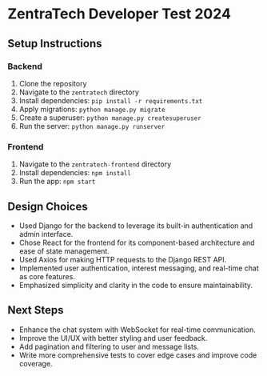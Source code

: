 # ZentraTech Developer Test 2024

## Setup Instructions

### Backend

1. Clone the repository
2. Navigate to the `zentratech` directory
3. Install dependencies: `pip install -r requirements.txt`
4. Apply migrations: `python manage.py migrate`
5. Create a superuser: `python manage.py createsuperuser`
6. Run the server: `python manage.py runserver`

### Frontend

1. Navigate to the `zentratech-frontend` directory
2. Install dependencies: `npm install`
3. Run the app: `npm start`

## Design Choices

- Used Django for the backend to leverage its built-in authentication and admin interface.
- Chose React for the frontend for its component-based architecture and ease of state management.
- Used Axios for making HTTP requests to the Django REST API.
- Implemented user authentication, interest messaging, and real-time chat as core features.
- Emphasized simplicity and clarity in the code to ensure maintainability.

## Next Steps

- Enhance the chat system with WebSocket for real-time communication.
- Improve the UI/UX with better styling and user feedback.
- Add pagination and filtering to user and message lists.
- Write more comprehensive tests to cover edge cases and improve code coverage.
